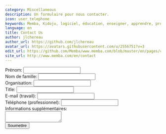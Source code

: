 ```yaml
---
category: Miscellaneous
description: Un formulaire pour nous contacter.
icon: user_telephone
keywords: Memba, Kidoju, logiciel, éducation, enseigner, apprendre, professeur, étudiant, connaissance, exercice, test, quiz, blog, article, documentation
language: en
title: Contact Us
author: jlchereau
author_url: https://github.com/jlchereau
avatar_url: https://avatars.githubusercontent.com/u/2556751?v=3
edit_url: https://github.com/Memba/www.memba.com/blob/master/en/pages/contact.md
site_url: http://www.memba.com/en/contact
---
```

<form name="insightly_web_to_contact" action="https://iuqqkh1d.insight.ly/WebToContact/Create" method="post">
    <input type="hidden" name="formId" value="LfOfVxwkqgkYOx7pcM6LtA=="/>
    <label for="insightly_firstName">Pr&#233;nom: </label><input id="insightly_firstName" name="FirstName" type="text"/><br/>
    <label for="insightly_lastName">Nom de famille: </label><input id="insightly_lastName" name="LastName" type="text"/><br/>
    <label for="insightly_organization">Organisation: </label><input id="insightly_organization" name="Organization" type="text"/><br/>
    <label for="insightly_role">Title: </label><input id="insightly_role" name="Role" type="text"/><br/>
    <input type="hidden" name="emails[0].Label" value="Work"/>
    <label for="email[0]_Value">E-mail (travail): </label><input id="emails[0]_Value" name="emails[0].Value" type="text"/><br/>
    <input type="hidden" name="phones[0].Label" value="Work"/>
    <label for="phones[0]_Value">T&#233;l&#233;phone (professionnel): </label><input id="phones[0]_Value" name="phones[0].Value" type="text"/><br/>
    <label for="insightly_background">Informations suppl&#233;mentaires: </label><br><textarea id="insightly_background" name="background"></textarea><br/>
    <input type="submit" value="Soumettre"/>
</form>